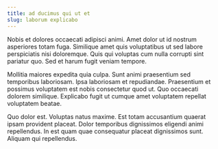 ```yaml
---
title: ad ducimus qui ut et
slug: laborum explicabo
---
```


Nobis et dolores occaecati adipisci animi. Amet dolor ut id nostrum asperiores totam fuga. Similique amet quis voluptatibus ut sed labore perspiciatis nisi doloremque. Quis qui voluptas cum nulla corrupti sint pariatur quo. Sed et harum fugit veniam tempore.

Mollitia maiores expedita quia culpa. Sunt animi praesentium sed temporibus laboriosam. Ipsa laboriosam et repudiandae. Praesentium et possimus voluptatem est nobis consectetur quod ut. Quo occaecati dolorem similique. Explicabo fugit ut cumque amet voluptatem repellat voluptatem beatae.

Quo dolor est. Voluptas natus maxime. Est totam accusantium quaerat ipsam provident placeat. Dolor temporibus dignissimos eligendi animi repellendus. In est quam quae consequatur placeat dignissimos sunt. Aliquam qui repellendus.
